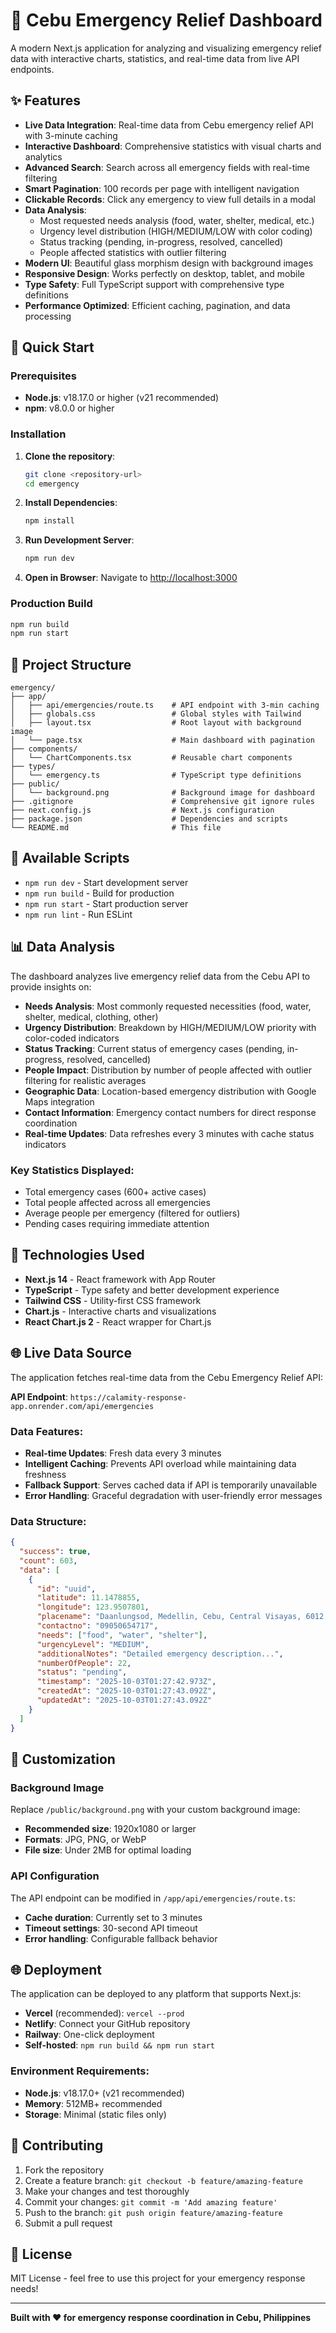 # 🚨 Cebu Emergency Relief Dashboard

A modern Next.js application for analyzing and visualizing emergency relief data with interactive charts, statistics, and real-time data from live API endpoints.

## ✨ Features

- **Live Data Integration**: Real-time data from Cebu emergency relief API with 3-minute caching
- **Interactive Dashboard**: Comprehensive statistics with visual charts and analytics
- **Advanced Search**: Search across all emergency fields with real-time filtering
- **Smart Pagination**: 100 records per page with intelligent navigation
- **Clickable Records**: Click any emergency to view full details in a modal
- **Data Analysis**:
  - Most requested needs analysis (food, water, shelter, medical, etc.)
  - Urgency level distribution (HIGH/MEDIUM/LOW with color coding)
  - Status tracking (pending, in-progress, resolved, cancelled)
  - People affected statistics with outlier filtering
- **Modern UI**: Beautiful glass morphism design with background images
- **Responsive Design**: Works perfectly on desktop, tablet, and mobile
- **Type Safety**: Full TypeScript support with comprehensive type definitions
- **Performance Optimized**: Efficient caching, pagination, and data processing

## 🚀 Quick Start

### Prerequisites
- **Node.js**: v18.17.0 or higher (v21 recommended)
- **npm**: v8.0.0 or higher

### Installation

1. **Clone the repository**:
   ```bash
   git clone <repository-url>
   cd emergency
   ```

2. **Install Dependencies**:
   ```bash
   npm install
   ```

3. **Run Development Server**:
   ```bash
   npm run dev
   ```

4. **Open in Browser**:
   Navigate to [http://localhost:3000](http://localhost:3000)

### Production Build
```bash
npm run build
npm run start
```

## 📁 Project Structure

```
emergency/
├── app/
│   ├── api/emergencies/route.ts    # API endpoint with 3-min caching
│   ├── globals.css                 # Global styles with Tailwind
│   ├── layout.tsx                  # Root layout with background image
│   └── page.tsx                    # Main dashboard with pagination
├── components/
│   └── ChartComponents.tsx         # Reusable chart components
├── types/
│   └── emergency.ts                # TypeScript type definitions
├── public/
│   └── background.png              # Background image for dashboard
├── .gitignore                      # Comprehensive git ignore rules
├── next.config.js                  # Next.js configuration
├── package.json                    # Dependencies and scripts
└── README.md                       # This file
```

## 🔧 Available Scripts

- `npm run dev` - Start development server
- `npm run build` - Build for production
- `npm run start` - Start production server
- `npm run lint` - Run ESLint

## 📊 Data Analysis

The dashboard analyzes live emergency relief data from the Cebu API to provide insights on:

- **Needs Analysis**: Most commonly requested necessities (food, water, shelter, medical, clothing, other)
- **Urgency Distribution**: Breakdown by HIGH/MEDIUM/LOW priority with color-coded indicators
- **Status Tracking**: Current status of emergency cases (pending, in-progress, resolved, cancelled)
- **People Impact**: Distribution by number of people affected with outlier filtering for realistic averages
- **Geographic Data**: Location-based emergency distribution with Google Maps integration
- **Contact Information**: Emergency contact numbers for direct response coordination
- **Real-time Updates**: Data refreshes every 3 minutes with cache status indicators

### Key Statistics Displayed:
- Total emergency cases (600+ active cases)
- Total people affected across all emergencies
- Average people per emergency (filtered for outliers)
- Pending cases requiring immediate attention

## 🎨 Technologies Used

- **Next.js 14** - React framework with App Router
- **TypeScript** - Type safety and better development experience
- **Tailwind CSS** - Utility-first CSS framework
- **Chart.js** - Interactive charts and visualizations
- **React Chart.js 2** - React wrapper for Chart.js

## 🌐 Live Data Source

The application fetches real-time data from the Cebu Emergency Relief API:

**API Endpoint**: `https://calamity-response-app.onrender.com/api/emergencies`

### Data Features:
- **Real-time Updates**: Fresh data every 3 minutes
- **Intelligent Caching**: Prevents API overload while maintaining data freshness
- **Fallback Support**: Serves cached data if API is temporarily unavailable
- **Error Handling**: Graceful degradation with user-friendly error messages

### Data Structure:
```json
{
  "success": true,
  "count": 603,
  "data": [
    {
      "id": "uuid",
      "latitude": 11.1478855,
      "longitude": 123.9507801,
      "placename": "Daanlungsod, Medellin, Cebu, Central Visayas, 6012, Philippines",
      "contactno": "09050654717",
      "needs": ["food", "water", "shelter"],
      "urgencyLevel": "MEDIUM",
      "additionalNotes": "Detailed emergency description...",
      "numberOfPeople": 22,
      "status": "pending",
      "timestamp": "2025-10-03T01:27:42.973Z",
      "createdAt": "2025-10-03T01:27:43.092Z",
      "updatedAt": "2025-10-03T01:27:43.092Z"
    }
  ]
}
```

## 🎨 Customization

### Background Image
Replace `/public/background.png` with your custom background image:
- **Recommended size**: 1920x1080 or larger
- **Formats**: JPG, PNG, or WebP
- **File size**: Under 2MB for optimal loading

### API Configuration
The API endpoint can be modified in `/app/api/emergencies/route.ts`:
- **Cache duration**: Currently set to 3 minutes
- **Timeout settings**: 30-second API timeout
- **Error handling**: Configurable fallback behavior

## 🌐 Deployment

The application can be deployed to any platform that supports Next.js:

- **Vercel** (recommended): `vercel --prod`
- **Netlify**: Connect your GitHub repository
- **Railway**: One-click deployment
- **Self-hosted**: `npm run build && npm run start`

### Environment Requirements:
- **Node.js**: v18.17.0+ (v21 recommended)
- **Memory**: 512MB+ recommended
- **Storage**: Minimal (static files only)

## 🤝 Contributing

1. Fork the repository
2. Create a feature branch: `git checkout -b feature/amazing-feature`
3. Make your changes and test thoroughly
4. Commit your changes: `git commit -m 'Add amazing feature'`
5. Push to the branch: `git push origin feature/amazing-feature`
6. Submit a pull request

## 📄 License

MIT License - feel free to use this project for your emergency response needs!

---

**Built with ❤️ for emergency response coordination in Cebu, Philippines**
